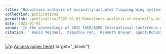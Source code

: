 ```yaml
---
title: "Robustness analysis of minimally-actuated flapping wing systems due to aerodynamic modeling uncertainty"
collection: publications
permalink: /publication/2022-01-01-Robustness-analysis-of-minimally-actuated-flapping-wing-systems-due-to-aerodynamic-modeling-uncertainty
date: 2022-01-01
venue: 'In the proceedings of 2022 IEEE/ASME International Conference on Advanced Intelligent Mechatronics (AIM)'
citation: ' Hamid Vejdani,  Xiaozhou Fan,  Kenneth Breuer, &quot;Robustness analysis of minimally-actuated flapping wing systems due to aerodynamic modeling uncertainty.&quot; In the proceedings of 2022 IEEE/ASME International Conference on Advanced Intelligent Mechatronics (AIM), 2022.'
---
```

![p](http://xiaozhoufan.github.io/images/2022_Vejdani_C_preview.PNG)
[Access paper here](http://xiaozhoufan.github.io/files/2022_C_Vejdani_Robustness_analysis_of_minimally-actuated_flapping_wing_systems_due_to_aerodynamic_modeling_uncertainty.pdf){:target="_blank"}
